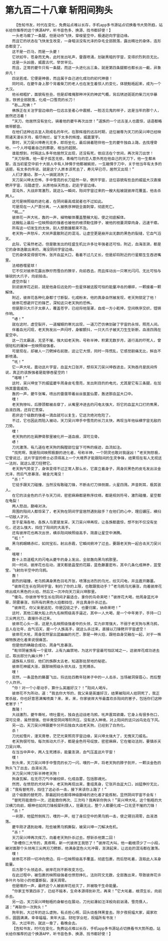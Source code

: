 # 第九百二十八章 斩阳间狗头
        【告知书友，时代在变化，免费站点难以长存，手机app多书源站点切换看书大势所趋，站长给你推荐的这个换源APP，听书音色多、换源、找书都好使！】
       一头老马瘸了一条腿，但是动作飞快，穿梭星空中，极速赶向宇宙边缘。
       而且它的状态在飞快发生改变，一身暗淡没有光泽的杂毛全部脱落，露出精壮的身体，连形态都变了。
       这不是一匹马，而是一头夔！
       它状如牛，苍身而无角，此时发出吼声，雷霆喷涌，划破黑暗的宇宙，变得炽烈刺目无比。
       这是一头凶兽，威震古代，举世罕见。
       而且，正常的夔牛只有一条腿，而这一头进化出三条，就是第四条腿都也都长出一截，异象非凡！
       四足若成，它便是神兽，而且属于自己进化成功的初代神兽！
       同时间，在夔牛身上那个背着柴刀的老人也在发生着惊人的变化，体貌魁梧起来，成为一个大汉。
       他长相粗犷，面貌有些丑，但是却难掩那种冲天的神武气概，背后锈迹斑斑的柴刀光华暴涨，铁锈全部脱落，化成一口雪亮的长刀！
       “弥……陀佛！”
       佛族正在关注宇宙边缘的一位远古圣者心中震撼，一脸活见鬼的样子，这是当年的那个人，居然还活着！
       “天刀，他居然没有坐化，骑着他的夔牛再次出世！”道族的一个远古圣人也震惊，话语都略微带颤音。
       在他们这种远古圣人刚成名的年代，在那辉煌的远古时期，这位被尊为天刀的吴兴坤已经映照诸天漫长岁月，极尽绚烂，留下太多的辉煌，威震寰宇。
       那时，天刀吴兴坤寿元无多，即将坐化，最后骑着陪伴他一生的夔牛独自上路，去找埋骨地，一个人哼唱着自己的葬歌，相当的超脱。
       谁能想到，时隔这么多年他居然又出现，还没有死，依旧活在个世间，再次背刀出世！
       “天刀斩情，他一辈子孤苦无依，青梅竹马的恋人意外死在他自己的天刀下，他一生都未娶，连当初星空中前十大丽人中有人钟情于他都被婉拒，一生融情于刀中，关于他当年有太多的话题，有太多的传说，就是这个人原本该死去了，寿元早已尽，居然又出现！”
       人们才激动，那一人一骑就消失了。
       天刀吴兴坤太恐怖，手中雪亮的长刀猛然一斩，劈开宇宙，这位容貌有些丑的威猛大汉直接劈开宇宙，马踏虚空，从原地纵天而去，赶赴宇宙边缘。
       混沌外，大战非常激烈，就这么一瞬间，阳间宇宙过来的一艘大船被就彼岸花覆盖，他击杀两人。
       这可是映照级的进化者，在阴间最高成就者也不过如此。
       可是现在一人尸首分离，一人被秩序神链全面刺穿，彻底死亡。
       “啊……”
       彼岸花一声大吼，轰的一声，植物躯体覆盖整艘大船，使之彻底解体。
       这艘船上最后一位映照级的强者也被他的根须勒住脖子，被他的枝蔓洞穿肉身，迅速干瘪。
       所有这一切发生的太快，别人想救援都来不及。
       老天狗一声怒斥，犬吠声震散附近的混沌，让虚空更是崩开出无数的黑色的裂缝，它血气滔天。
       此际，它虽然老迈，但是散发出的旺盛生机比许多壮年强者还可怕，附近，血海澎湃，都是它的身体逸散出来的，淹没阴间宇宙边缘。
       它的身体变得很可怖，张开血盆大口，看着不过几丈长，但是却将附近的行星都生生吞进嘴里。
       法相吞噬星球！
       它不仅对彼岸花露出狰狞而雪白的獠牙，向前吞去，而且挥动出一只寒光闪闪、无比可怕与锋锐的大爪子，向前拍击。
       虚空炸裂！
       别说彼岸花近前，就是他身后远处的一些星体被这股可怕的能量冲击的爆碎，一颗接着一颗解体。
       附近，彼岸花各种化身都寸寸断裂，化成粉末，他的真身自然被发现，老天狗锁定了他！
       彼岸花想避开它的锋芒，深知这只老天狗的恐怖。
       但是那只大爪子太瘆人，覆盖苍宇，已经将他笼罩，自成一方小乾坤，空间秩序交织，铿锵作响。
       “哧！”
       就在这时，虚空裂开，一道耀眼的寒光出现，一道刀芒仿佛划破了宇宙的永恒，照亮人间。
       伴着血光闪现，老天狗发出一声闷哼，身躯颤抖，一只大爪子被天刀生生斩断，血液四溅在星空中。
       这一刀太霸道，无坚不摧，强大如老天狗，号称半神，积累无数岁月，道行高的吓死人，曾很轻松的屠掉一些映照级强者。
       可是现在，却被人一刀劈掉右前肢，这让它大恨，同时一阵慌乱，它感觉剧痛无比，鲜血不断喷涌。
       “吼！”
       它一声大吼，震动这片宇宙，血盆大口张开，想将天刀吴兴坤吞进去，天狗吞月是民间传说，真正的该族强者是能够吞星空的！
       “喀嚓！”
       这时，吴兴坤坐下的威猛夔牛周身皮毛雪亮，发出刺目的的电光，尤其是它有三条腿，在加持其雷霆威势。
       轰的一声，夔牛张嘴，喷出的雷霆带着丝丝氤氲仙雾，轰进那血盆大口中。
       噗！
       老天狗惨叫，后脖颈都被击穿了，从嘴里冲进去的闪电太强大，将它的血盆大口打的焦黑，血液四溅，还将它贯穿。
       若非这个级数的强者一滴血就可以复生，它这次绝对危险了。
       不过，它也因此而陷入被动，天刀吴兴坤手中雪亮的长刀太快，再现当年他纵横宇宙无敌的刀势。
       噗！
       老天狗的的左肩胛骨那里被化开一道血痕，深可见骨。
       哧！
       刀光激荡，有几道在老天狗的胸膛部位留下可怖的痕迹，血流如注。
       “找死啊，我是阳间映照极巅的进化者，号称半神，一个阴灵也敢对我逞凶！”老天狗怒极，它曾说过，这片宇宙的修士必须得高上一个大境界才能跟阳间的生灵争锋，结果现在有人无视这一法则，就这么提刀狂劈它。
       老天狗气势变了，身体变得不过正常人那么长，它直立着身子，周身灰黑色的皮毛发出淡金光泽，而后气息暴涨，被金光淹没！
       “杀！”
       它徒手跟天刀碰撞，当然没有敢碰刀锋，不断击打刀体侧面，火星四溅，声音刺耳，极其骇人。
       在它的淡金色的爪子与天刀间，密密麻麻都是秩序纹络，都是规则符号，激烈碰撞，星空都在龟裂！
       两人怒战，巅峰对决。
       周围的阳间人都惊呆了，老天狗在阴间宇宙居然遇到敌手？在他们的心中，理应碾压，横扫一切敌人才对。
       至于星海各地，各族人马更是发呆，天刀吴兴坤再现，让各族都震惊，想不到不仅没有坐化，还这么强大，挡住了阳间的大高手。
       还有彼岸花也再次出世，横杀阳间映照级高手，简直让星空中沸腾。
       “呱！”
       黑乌鸦眼睛赤红，如同宝石，射出赤霞，它瞬间俯冲了过去，要跟老天狗一起合击天刀吴兴坤。
       喀嚓！
       数十上百道粗大的闪电从夔牛的身上发出，全部轰向黑乌鸦那里。
       同一时间，彼岸花也在动，漫天都是晶莹的花瓣，蓝色藤蔓密布，其中几条化成神矛，蓝莹莹，飞射向半空中的乌鸦。
       轰！
       剧烈的碰撞，老乌鸦满身黑色羽毛齐张，喷薄出浓烈的乌光，绞灭闪电，并且震开藤蔓。
       “彼岸花生长在阴间宇宙，制约了你的上限，也敢跟我动手？”老乌鸦乌光暴涨，向着彼岸花喷出成片黑色的火焰，然后又一次冲向天刀吴兴坤那里。
       “傻鸟，你彼岸爷爷生长在阴间才最适合，拿你的鸟命来吧！”彼岸花大喝，他周身蓝光冲霄，阴雾暴涨，将所有的黑色火焰都挡住，并且真身扑杀过去。
       “彼岸花，你父亲是逃犯，你是囚徒之子，也要归案，纳命来吧！”
       这时，其他三艘大船上的九名映照级高手逼近，其中一人大喝，是一个中年男子，手持一口三尖两刃刀，直接扑杀过来。
       彼岸花心头一凛，这是九名映照级强者中的头领，实力非常强大，不弱于老天狗与黑乌鸦，且人在壮年，血气滔天，是一个人族高手，就这么杀过来，直接以刀锋劈开宇宙虚空！
       彼岸花大吼，周身突然冒出蓝幽幽的光芒，那是一种火焰，跟他自身交融在一起，对于一株植物族进化者来说很痛苦。
       但是他的确融合成功，周身气息暴涨。
       “毗邻阴雀族有一个星球，上有九幽禁地，为这片宇宙最可怕区域之一，这彼岸花成功进去过，取出部分九幽火种！”
       道族有人惊叹，他们的族群太古老，知道那处禁地的秘密。
       彼岸花神威大涨，跟那映照级头领大战，生死搏杀。
       噗！
       突然，一条蓝色的藤蔓飞出，将远处四教年轻弟子中的一人击杀，当场被洞穿眉心，而后整个人炸开。
       “你！对一个小辈动手，算什么英雄好汉？！”阳间人喝斥。
       彼岸花不为所动，道：“我去你大爷的，我父亲是英雄好汉，结果被阳间人给阴死了，我正常杀敌，你也好意思满嘴喷粪？来，来，来，你家彼岸大爷最喜欢杀阳间的崽子，包括你们这种老崽子！”
       轰隆！
       大战激烈，夔牛嘶吼，喷吐雷光，独自去迎战老乌鸦，吼声震耳欲聋。它身上有很多伤口，深可见骨，虽然很强，但毕竟受阴间等阶所压，没有进入神境，对上阳间的这只凶鸟处在下风。
       另一边，天刀吴兴坤跟夔牛分开后独自大战老天狗，已经到了白热化。
       杀！
       刀光如雪片，漫天席卷，茫茫光束照亮宇宙边缘，吴兴坤太强大了，无愧天刀威名。
       老天狗很可怕，每次挥动大爪子，都是金色符号绽放，密密麻麻，它在催动法则，要镇杀天刀吴兴坤。
       在当当中声中，两人生死搏杀，能量澎湃，血气压盖这片宇宙！
       噗！
       到头来，天刀吴兴坤手中雪亮的长刀一闪，噗的一声，将老天狗的脖子剖开，一颗淡金色的狗头飞了出去，血液长流。
       天刀吴兴坤刀斩半神老天狗！
       狗身瓦解，在无尽刀气中被绞碎，化成血雾，包括那魂光。
       然而，在愤怒的犬吠声中，老天狗再现出来，重组真身，它张开血盆大口，凶猛狰狞无比，道：“我有替死符，挡住了这必杀一击，接下来该你上路了！”
       这个级数的替死符，那最起码也都得神级巅峰的进化者才能炼制，显然阴间宇宙不会有！
       “替死符能救你一次，还能救你两次、三次吗？我再斩你狗头！”吴兴坤大吼，这个魁梧的大汉横刀向前，眼神也如同刀锋般犀利慑人，狂霸无比，整个人都要化成一口无坚不摧的刀锋！
       “杀！”
       一刹那，他猛然倒挥刀，噗的一声，给了身后空中的黑乌鸦一击，使之翎羽凋零，血液洒落。
       夔牛刚才遇到劫难，险些被黑乌鸦撕裂，被吴兴坤一刀解决危机。
       “杀！”
       天刀吴兴坤再次挥刀，向着老天狗扑杀过去，想斩杀他第二回！
       “卧槽你二大爷的，真疼啊，新一代彼岸王我怒了！”彼岸花大叫，他一截根须少了一小段，被对面那个头领用三尖两刃刀劈断，他满身蓝色火光冲霄，澎湃起来，让远处的混沌都在激荡。
       噗！
       彼岸花不顾一切冲向旁边，将一位映照级高手覆盖，彻底包裹，而后怒吼着，汲取此人浑身能量。
       后方那个头领追杀，彼岸花则不断改变方位。
       在此过程中，被包裹的映照级强者也愤怒挣扎，法则符文无数，全部轰出来，导致彼岸花许多叶片与较小的枝蔓断裂，漫天凋零。
       但是噗的一声，最终这个人被彼岸花给灭了，并被吸干生命能量。
       “你家王爷第四杀了，已经不赔本，生命本源得到补充，再来！”它大吼着，根须生长，向前杀去。
       另一边，天刀吴兴坤魁梧的身躯也在展动，刀光如瀑如汪洋般向前汹涌，雪亮慑人，道：“再斩你一次狗头！”
       狗年到，大过年的这么虐狗，有点担心啊，回头烧香拜黑皇去。除夕夜祝福大家，阖家欢乐，圆圆满满，幸幸福福，来年大运，财旺学业旺，祝福所有书友！
       另，大过年的，就这一章了，看晚会去。
       【告知书友，时代在变化，免费站点难以长存，手机app多书源站点切换看书大势所趋，站长给你推荐的这个换源APP，听书音色多、换源、找书都好使！】